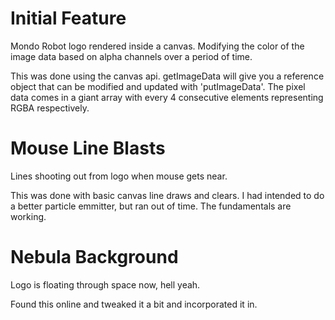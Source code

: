# Initial Feature #
Mondo Robot logo rendered inside a canvas. Modifying the color of the image data based on alpha channels over a period of time. 

This was done using the canvas api. getImageData will give you a reference object that can be modified and updated with 'putImageData'. The pixel data comes in a giant array with every 4 consecutive elements representing RGBA respectively. 

# Mouse Line Blasts #
Lines shooting out from logo when mouse gets near.

This was done with basic canvas line draws and clears. I had intended to do a better particle emmitter, but ran out of time. The fundamentals are working.

# Nebula Background #
Logo is floating through space now, hell yeah.

Found this online and tweaked it a bit and incorporated it in.
